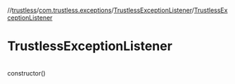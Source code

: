 //[trustless](../../../index.md)/[com.trustless.exceptions](../index.md)/[TrustlessExceptionListener](index.md)/[TrustlessExceptionListener](-trustless-exception-listener.md)

# TrustlessExceptionListener

\
constructor()
